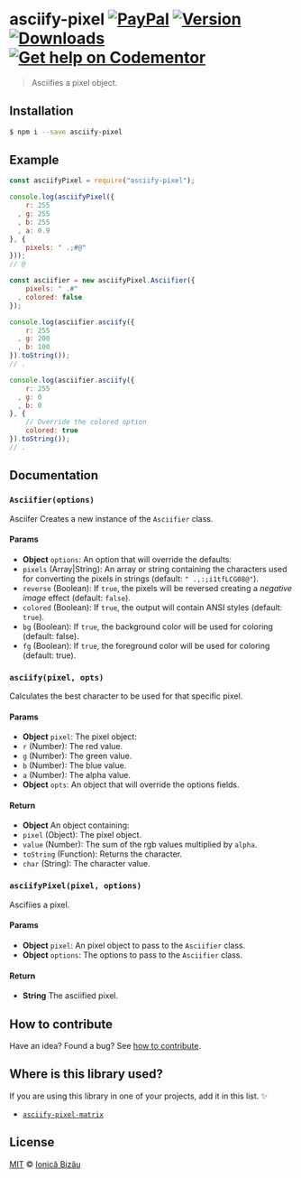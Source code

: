 # asciify-pixel [![PayPal](https://img.shields.io/badge/%24-paypal-f39c12.svg)][paypal-donations] [![Version](https://img.shields.io/npm/v/asciify-pixel.svg)](https://www.npmjs.com/package/asciify-pixel) [![Downloads](https://img.shields.io/npm/dt/asciify-pixel.svg)](https://www.npmjs.com/package/asciify-pixel) [![Get help on Codementor](https://cdn.codementor.io/badges/get_help_github.svg)](https://www.codementor.io/johnnyb?utm_source=github&utm_medium=button&utm_term=johnnyb&utm_campaign=github)

> Asciifies a pixel object.

## Installation

```sh
$ npm i --save asciify-pixel
```

## Example

```js
const asciifyPixel = require("asciify-pixel");

console.log(asciifyPixel({
    r: 255
  , g: 255
  , b: 255
  , a: 0.9
}, {
    pixels: " .;#@"
}));
// @

const asciifier = new asciifyPixel.Asciifier({
    pixels: " .#"
  , colored: false
});

console.log(asciifier.asciify({
    r: 255
  , g: 200
  , b: 100
}).toString());
// .

console.log(asciifier.asciify({
    r: 255
  , g: 0
  , b: 0
}, {
    // Override the colored option
    colored: true
}).toString());
// .
```

## Documentation

### `Asciifier(options)`
Asciifer
Creates a new instance of the `Asciifier` class.

#### Params
- **Object** `options`: An option that will override the defaults:
 - `pixels` (Array|String): An array or string containing the characters used for converting the pixels in strings (default: `" .,:;i1tfLCG08@"`).
 - `reverse` (Boolean): If `true`, the pixels will be reversed creating a *negative image* effect (default: `false`).
 - `colored` (Boolean): If `true`, the output will contain ANSI styles (default: `true`).
 - `bg` (Boolean): If `true`, the background color will be used for coloring (default: false).
 - `fg` (Boolean): If `true`, the foreground color will be used for coloring (default: true).

### `asciify(pixel, opts)`
Calculates the best character to be used for that specific pixel.

#### Params
- **Object** `pixel`: The pixel object:
 - `r` (Number): The red value.
 - `g` (Number): The green value.
 - `b` (Number): The blue value.
 - `a` (Number): The alpha value.
- **Object** `opts`: An object that will override the options fields.

#### Return
- **Object** An object containing:
 - `pixel` (Object): The pixel object.
 - `value` (Number): The sum of the rgb values multiplied by `alpha`.
 - `toString` (Function): Returns the character.
 - `char` (String): The character value.

### `asciifyPixel(pixel, options)`
Ascifiies a pixel.

#### Params
- **Object** `pixel`: An pixel object to pass to the `Asciifier` class.
- **Object** `options`: The options to pass to the `Asciifier` class.

#### Return
- **String** The asciified pixel.

## How to contribute
Have an idea? Found a bug? See [how to contribute][contributing].

## Where is this library used?
If you are using this library in one of your projects, add it in this list. :sparkles:

 - [`asciify-pixel-matrix`](https://github.com/IonicaBizau/asciify-pixel-matrix#readme)

## License

[MIT][license] © [Ionică Bizău][website]

[paypal-donations]: https://www.paypal.com/cgi-bin/webscr?cmd=_s-xclick&hosted_button_id=RVXDDLKKLQRJW
[donate-now]: http://i.imgur.com/6cMbHOC.png

[license]: http://showalicense.com/?fullname=Ionic%C4%83%20Biz%C4%83u%20%3Cbizauionica%40gmail.com%3E%20(http%3A%2F%2Fionicabizau.net)&year=2016#license-mit
[website]: http://ionicabizau.net
[contributing]: /CONTRIBUTING.md
[docs]: /DOCUMENTATION.md